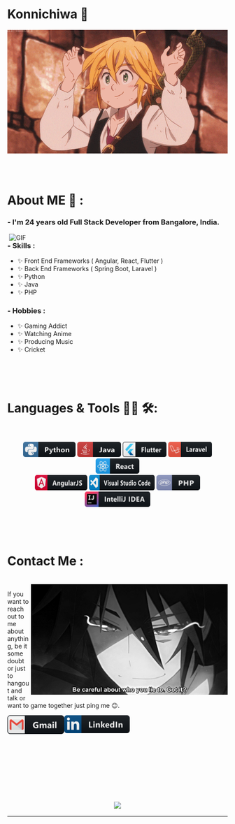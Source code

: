 # Konnichiwa 👋

<div align="center">
<img hight="300" width="700" alt="GIF" align="center" src="https://github.com/Yogeshp0012/Yogeshp0012/blob/master/assets/208593.gif">
</div>

</br>
</br>
</br>

# About ME 💬 :

### - I'm 24 years old Full Stack Developer from Bangalore, India.

<img hight="400" width="500" alt="GIF" align="right" src="https://github.com/Yogeshp0012/Yogeshp0012/blob/master/assets/1936.gif">

### - Skills :

- ✨ Front End Frameworks ( Angular, React, Flutter )
- ✨ Back End Frameworks ( Spring Boot, Laravel )
- ✨ Python
- ✨ Java
- ✨ PHP

### - Hobbies :

- ✨ Gaming Addict
- ✨ Watching Anime
- ✨ Producing Music
- ✨ Cricket

</br>
</br>
</br>

# Languages & Tools 👨‍💻 🛠:

</br>

<p align="center">

<!-- For more icons please follow  https://github.com/MikeCodesDotNET/ColoredBadges -->
<img src="https://github.com/Yogeshp0012/Yogeshp0012/blob/master/assets/icons/python.png" alt="python" width="120" height="35">
<img src="https://github.com/Yogeshp0012/Yogeshp0012/blob/master/assets/icons/java.png" alt="java"  width="100" height="35">
<img src="https://github.com/Yogeshp0012/Yogeshp0012/blob/master/assets/icons/flutter.png" alt="Flutter" width="100" height="35">
<img src="https://github.com/Yogeshp0012/Yogeshp0012/blob/master/assets/icons/laravel.png" alt="Laravel" width="100" height="35">
<img src="https://github.com/Yogeshp0012/Yogeshp0012/blob/master/assets/icons/react.png" alt="React" width="100" height="35">
</br>
<img src="https://github.com/Yogeshp0012/Yogeshp0012/blob/master/assets/icons/angular.png" alt="Anguler" width="120" height="35">
<img src="https://github.com/Yogeshp0012/Yogeshp0012/blob/master/assets/icons/visualstudio_code.png" alt="visualstudio_code" width="150" height="35">
<img src="https://github.com/Yogeshp0012/Yogeshp0012/blob/master/assets/icons/php.png" alt="php" width="100" height="35">
<img src="https://github.com/Yogeshp0012/Yogeshp0012/blob/master/assets/icons/jetbrains_intellij.png" alt="intellij" width="150" height="35">
</p>
</br>
</br>
</br>

# Contact Me :

<p>
 </br>

<img hight="320" width="450" align="right" alt="GIF" src="https://github.com/Yogeshp0012/Yogeshp0012/blob/master/assets/93195.gif">

If you want to reach out to me about anything, be it some doubt or just to hangout and talk or want to game together just ping me 😉.

<a href="mailto:yogeshp0012@gmail.com">
 <img align="left" alt="Gmail" width="130" hight="100" src="https://github.com/Yogeshp0012/Yogeshp0012/blob/master/assets/icons/gmail.png" />
</a>
<a href="https://www.linkedin.com/in/p-yogesh-bb71a4196/">
  <img align="left" alt="Linkedin" width="150" hight="100" src="https://github.com/Yogeshp0012/Yogeshp0012/blob/master/assets/icons/linkedin.png" />
</br>
</br>
</br>
</a>
 </p>

</br>
</br>
</br>
</br>
</br>
</br>
</br>

<p align="center" >
  <a href="https://github.com/anuraghazra/github-readme-stats">
<img  src="https://github-readme-stats.vercel.app/api?username=Yogeshp0012&&show_icons=true&theme=radical"/>
  </a>
  </p>

---
